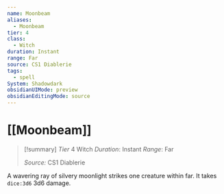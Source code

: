 ```yaml
---
name: Moonbeam
aliases:
  - Moonbeam
tier: 4
class:
  - Witch
duration: Instant
range: Far
source: CS1 Diablerie
tags:
  - spell
System: Shadowdark
obsidianUIMode: preview
obsidianEditingMode: source
---
```








 # [[Moonbeam]]

>[!summary]
> *Tier* 4
> Witch
> *Duration*: Instant
> *Range*: Far
> 
> *Source:* CS1 Diablerie

A wavering ray of silvery moonlight strikes one creature within far. It takes `dice:3d6` 3d6 damage.


